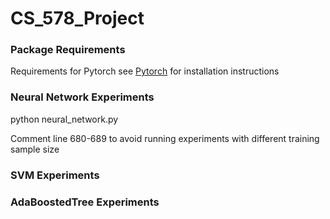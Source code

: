 # CS_578_Project

### Package Requirements

Requirements for Pytorch see [Pytorch](http://pytorch.org/) for installation instructions

### Neural Network Experiments
python neural_network.py

Comment line 680-689 to avoid running experiments with different training sample size

### SVM Experiments

### AdaBoostedTree Experiments
